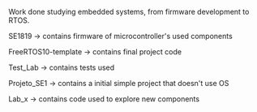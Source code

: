 Work done studying embedded systems, from firmware development to RTOS.

SE1819 -> contains firmware of microcontroller's used components

FreeRTOS10-template -> contains final project code

Test_Lab -> contains tests used

Projeto_SE1 -> contains a initial simple project that doesn't use OS

Lab_x -> contains code used to explore new components
